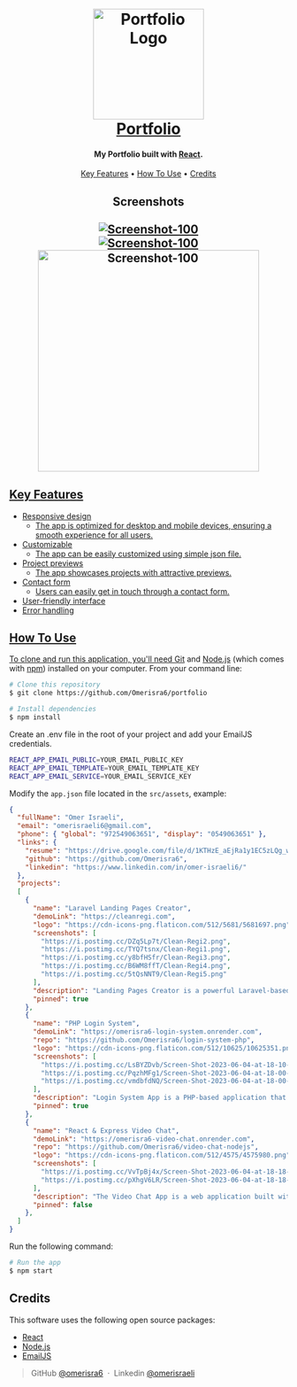 <h1 align="center">
  <br>
  <a href="https://omer-israeli.com/"><img src="https://i.postimg.cc/cJ4Gz1Pc/logo-o-right.png" alt="Portfolio Logo" width="200"></a>
  <br>
  <a href="https://omer-israeli.com/">Portfolio</a>
  <br>
</h1>

<h4 align="center">My Portfolio built with <a href="https://react.dev/" target="_blank">React</a>.</h4>
<p align="center"></p>
<p align="center">
  <a href="#key-features">Key Features</a> •
  <a href="#how-to-use">How To Use</a> •
  <a href="#credits">Credits</a>
</p>
<h2 align="center">
  Screenshots
  <br>
  <br>
  <a href="https://omer-israeli.com/"><img src="https://i.postimg.cc/MHJRWL7d/Screenshot-121.png" alt="Screenshot-100" border="0" /></a>
  <br>
  <a href="https://omer-israeli.com/"><img src="https://i.postimg.cc/0ydhs6Sw/Capture.png" alt="Screenshot-100" border="0" /></a>
  <br>
  <a href="https://omer-israeli.com/"><img src="https://i.postimg.cc/vB3XDbm3/Portfolio.png" alt="Screenshot-100" border="0" height="400">
</h2>


## Key Features

* Responsive design 
  - The app is optimized for desktop and mobile devices, ensuring a smooth experience for all users.
* Customizable
  - The app can be easily customized using simple json file.
* Project previews
  - The app showcases projects with attractive previews.
* Contact form
  - Users can easily get in touch through a contact form.
* User-friendly interface
* Error handling

## How To Use

To clone and run this application, you'll need [Git](https://git-scm.com) and [Node.js](https://nodejs.org/en/download/) (which comes with [npm](http://npmjs.com)) installed on your computer. From your command line:

```bash
# Clone this repository
$ git clone https://github.com/Omerisra6/portfolio

# Install dependencies
$ npm install
```

Create an .env file in the root of your project and add your EmailJS credentials.
<br>
```bash
REACT_APP_EMAIL_PUBLIC=YOUR_EMAIL_PUBLIC_KEY
REACT_APP_EMAIL_TEMPLATE=YOUR_EMAIL_TEMPLATE_KEY
REACT_APP_EMAIL_SERVICE=YOUR_EMAIL_SERVICE_KEY
```

Modify the `app.json` file located in the `src/assets`, example:
```json
{
  "fullName": "Omer Israeli",
  "email": "omerisraeli6@gmail.com",
  "phone": { "global": "972549063651", "display": "0549063651" },
  "links": { 
    "resume": "https://drive.google.com/file/d/1KTHzE_aEjRa1y1EC5zLQg_w2Idz3Qjj4/view?usp=sharing",
    "github": "https://github.com/Omerisra6",
    "linkedin": "https://www.linkedin.com/in/omer-israeli6/"
  },
  "projects": 
  [
    {
      "name": "Laravel Landing Pages Creator",
      "demoLink": "https://cleanregi.com",
      "logo": "https://cdn-icons-png.flaticon.com/512/5681/5681697.png",
      "screenshots": [
        "https://i.postimg.cc/DZq5Lp7t/Clean-Regi2.png",
        "https://i.postimg.cc/TYQ7tsnx/Clean-Regi1.png",
        "https://i.postimg.cc/y8bfHSfr/Clean-Regi3.png",
        "https://i.postimg.cc/B6WM8ffT/Clean-Regi4.png",
        "https://i.postimg.cc/5tQsNNT9/Clean-Regi5.png"
      ],
      "description": "Landing Pages Creator is a powerful Laravel-based platform designed to streamline the process of building landing pages for event registration.\n\nWith its user-friendly interface and efficient features, users can create customized landing pages in a matter of minutes.\n\nOne of the standout features of Landing Pages Creator is its speed. The platform is optimized to deliver fast loading times, ensuring that potential attendees have a seamless experience when accessing landing pages.\n\nCustomizability is another key aspect of Landing Pages Creator. Users have full control over the colors used on their landing pages, allowing them to match the branding and aesthetics of their events. The drag and drop interface enables easy construction of pages using a library of pre-prepared questions, providing a smooth and intuitive user experience.\n\nTo manage the number of attendees, Landing Pages Creator allows users to set a maximum guest limit. Additionally, there is an option to import a guest list via an Excel file. This feature ensures that only individuals included in the list can register for the event, providing precise control over attendance.\n\nFor more complex event registrations, the platform supports nested questions. This means that certain questions can be dependent on the answers to previous questions, allowing for a dynamic and tailored registration experience.\n\nAll past projects are conveniently accessible from the user's dashboard, where they can view and manage them. The final guests list can be downloaded directly from the dashboard, ensuring all necessary information is readily available.\n\nLanding Pages Creator supports both English and Hebrew languages, catering to a wider audience. The responsive design ensures that the landing pages adapt to different screen sizes and devices, providing a consistent and user-friendly experience across platforms.\n\nTo ensure security, all user registrations include email validation. This verification step adds an extra layer of protection and safeguards the integrity of the event registration process.",
      "pinned": true
    },
    {
      "name": "PHP Login System",
      "demoLink": "https://omerisra6-login-system.onrender.com",
      "repo": "https://github.com/Omerisra6/login-system-php",
      "logo": "https://cdn-icons-png.flaticon.com/512/10625/10625351.png",
      "screenshots": [
        "https://i.postimg.cc/LsBYZDvb/Screen-Shot-2023-06-04-at-18-10-02.png",
        "https://i.postimg.cc/PqzhMFg1/Screen-Shot-2023-06-04-at-18-00-29.png",
        "https://i.postimg.cc/vmdbfdNQ/Screen-Shot-2023-06-04-at-18-00-46.png"
      ],
      "description": "Login System App is a PHP-based application that provides a secure and user-friendly login system. It offers various features and functionalities to ensure smooth user authentication and management.\n\nThe app is designed with Docker compatibility, allowing for easy deployment and containerization. Testing and debugging are integral parts of the development process, ensuring that the app functions as expected.\n\nWith its responsive design, Login System App delivers a seamless experience across desktop and mobile devices. The user interface is designed to be intuitive and user-friendly, providing a smooth login process.\n\nUser data is stored in a CSV database, enabling easy management and portability. The app also offers live user tracking, providing real-time information on logged-in users. This feature offers insights into user activity and enhances system monitoring.\n\nLogin System App provides detailed user information, including IP addresses, operating systems, login counts, last update time, and registration time. This data can be valuable for user analysis and system administration.\n\nThe app effectively handles user sessions, ensuring secure access and seamless navigation throughout the application. Error handling is implemented to enhance the app's reliability and user experience.\n\nTo use the Login System App, Git, PHP, and Docker need to be installed on the local computer. The app can be cloned from the GitHub repository and run using Docker commands.\n\nThe software utilizes open-source packages such as PHP, Docker, and Pest.",
      "pinned": true
    },
    {
      "name": "React & Express Video Chat",
      "demoLink": "https://omerisra6-video-chat.onrender.com",
      "repo": "https://github.com/Omerisra6/video-chat-nodejs",
      "logo": "https://cdn-icons-png.flaticon.com/512/4575/4575980.png",
      "screenshots": [
        "https://i.postimg.cc/VvTpBj4x/Screen-Shot-2023-06-04-at-18-18-56.png",
        "https://i.postimg.cc/pXhgV6LR/Screen-Shot-2023-06-04-at-18-18-34.png"
      ],
      "description": "The Video Chat App is a web application built with React and Node.js that enables users to engage in real-time video chat sessions. The app provides a user-friendly interface and is optimized for both desktop and mobile devices, ensuring a smooth experience for all users.\n\nParticipants can join group video chat sessions, allowing multiple users to interact simultaneously. To ensure privacy and security, access to chat rooms is restricted to users with the room PIN. The app includes testing and debugging features to ensure its proper functionality, as well as error handling capabilities to inform users of any issues that may occur.\n\nIt utilizes WebRTC technology, specifically the PeerJS library, for real-time audio and video communication between users. WebSocket communication is implemented for efficient management of rooms and users.\n\nThe app relies on open source packages such as React, Node.js, PeerJS, and Socket.IO.\n\n",
      "pinned": false
    },
  ]
}
```

Run the following command:
```bash
# Run the app
$ npm start
```

## Credits

This software uses the following open source packages:

- [React](https://react.dev/)
- [Node.js](https://nodejs.org/)
- [EmailJS](https://www.emailjs.com/)


> GitHub [@omerisra6](https://github.com/Omerisra6) &nbsp;&middot;&nbsp;
> Linkedin [@omerisraeli](https://www.linkedin.com/in/omer-israeli6/)

